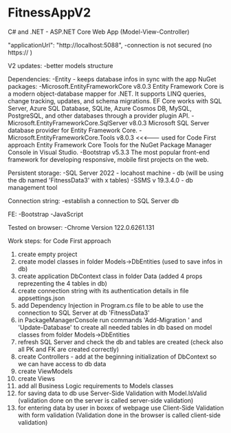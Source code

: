 # FitnessAppV2
C# and .NET - ASP.NET Core Web App (Model-View-Controller)

"applicationUrl": "http://localhost:5088",
-connection is not secured (no https:// )

V2 updates:
-better models structure

Dependencies:
-Entity - keeps database infos in sync with the app
NuGet packages:
-Microsoft.EntityFrameworkCore v8.0.3
Entity Framework Core is a modern object-database mapper for .NET. It supports LINQ queries, change tracking, updates, and schema migrations. EF Core works with SQL Server, Azure SQL Database, SQLite, Azure Cosmos DB, MySQL, PostgreSQL, and other databases through a provider plugin API.
-Microsoft.EntityFrameworkCore.SqlServer v8.0.3
Microsoft SQL Server database provider for Entity Framework Core.
-Microsoft.EntityFrameworkCore.Tools v8.0.3  <<<--- used for Code First approach
Entity Framework Core Tools for the NuGet Package Manager Console in Visual Studio.
-Bootstrap v5.3.3
The most popular front-end framework for developing responsive, mobile first projects on the web.

Persistent storage:
-SQL Server 2022 - locahost machine - db (will be using the db named 'FitnessData3' with x tables)
-SSMS v 19.3.4.0 - db management tool

Connection string:
-establish a connection to SQL Server db

FE:
-Bootstrap
-JavaScript

Tested on browser:
-Chrome Version 122.0.6261.131

Work steps: for Code First approach
1) create empty project
2) create model classes in folder Models->DbEntities (used to save infos in db)
3) create application DbContext class in folder Data (added 4 props reprezenting the 4 tables in db)
4) create connection string with its authentication details in file appsettings.json
5) add Dependency Injection in Program.cs file to be able to use the connection to SQL Server at db 'FitnessData3'
6) in PackageManagerConsole run commands 'Add-Migration <name>' and 'Update-Database' to create all needed tables in db based on model classes from folder Models->DbEntities
7) refresh SQL Server and check the db and tables are created (check also all PK and FK are created correctly)
8) create Controllers - add at the beginning initialization of DbContext so we can have access to db data
9) create ViewModels
10) create Views
11) add all Business Logic requirements to Models classes
12) for saving data to db use Server-Side Validation with Model.IsValid (validation done on the server is called server-side validation) 
13) for entering data by user in boxex of webpage use Client-Side Validation with form validation (Validation done in the browser is called client-side validation)

